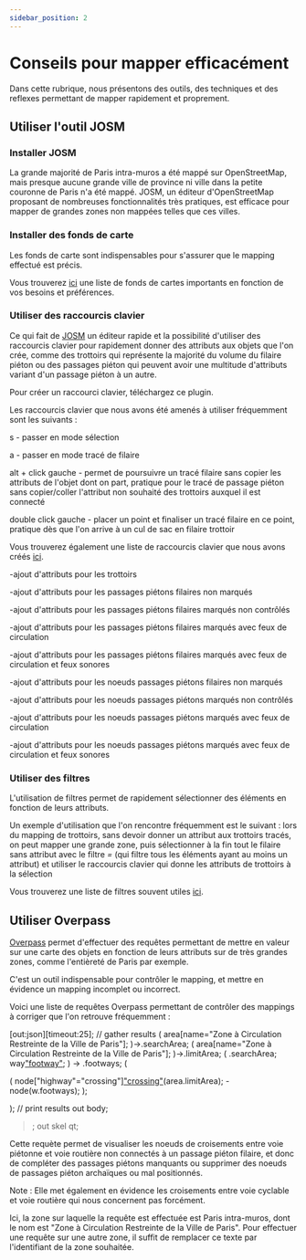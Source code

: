 ```yaml
---
sidebar_position: 2
---
```


# Conseils pour mapper efficacément 

Dans cette rubrique, nous présentons des outils, des techniques et des reflexes permettant de mapper rapidement et proprement.

## Utiliser l'outil JOSM 

### Installer JOSM

La grande majorité de Paris intra-muros a été mappé sur OpenStreetMap, mais presque aucune grande ville de province ni ville dans la petite couronne de Paris n'a été mappé. JOSM, un éditeur d'OpenStreetMap proposant de nombreuses fonctionnalités très pratiques, est efficace pour mapper de grandes zones non mappées telles que ces villes.

### Installer des fonds de carte

Les fonds de carte sont indispensables pour s'assurer que le mapping effectué est précis. 

Vous trouverez [ici](google.com) une liste de fonds de cartes importants en fonction de vos besoins et préférences. 

### Utiliser des raccourcis clavier

Ce qui fait de [JOSM](https://josm.openstreetmap.de/) un éditeur rapide et la possibilité d'utiliser des raccourcis clavier pour rapidement donner des attributs aux objets que l'on crée, comme des trottoirs qui représente la majorité du volume du filaire piéton ou des passages piéton qui peuvent avoir une multitude d'attributs variant d'un passage piéton à un autre. 

Pour créer un raccourci clavier, téléchargez ce plugin. 

Les raccourcis clavier que nous avons été amenés à utiliser fréquemment sont les suivants : 

s - passer en mode sélection 

a - passer en mode tracé de filaire

alt + click gauche - permet de poursuivre un tracé filaire sans copier les attributs de l'objet dont on part, pratique pour le tracé de passage piéton sans copier/coller l'attribut non souhaité des trottoirs auxquel il est connecté

double click gauche - placer un point et finaliser un tracé filaire en ce point, pratique dès que l'on arrive à un cul de sac en filaire trottoir


Vous trouverez également une liste de raccourcis clavier que nous avons créés [ici](google.com).

-ajout d'attributs pour les trottoirs 

-ajout d'attributs pour les passages piétons filaires non marqués

-ajout d'attributs pour les passages piétons filaires marqués non contrôlés

-ajout d'attributs pour les passages piétons filaires marqués avec feux de circulation

-ajout d'attributs pour les passages piétons filaires marqués avec feux de circulation et feux sonores

-ajout d'attributs pour les noeuds passages piétons filaires non marqués

-ajout d'attributs pour les noeuds passages piétons marqués non contrôlés

-ajout d'attributs pour les noeuds passages piétons marqués avec feux de circulation

-ajout d'attributs pour les noeuds passages piétons marqués avec feux de circulation et feux sonores

### Utiliser des filtres

L'utilisation de filtres permet de rapidement sélectionner des éléments en fonction de leurs attributs. 

Un exemple d'utilisation que l'on rencontre fréquemment est le suivant : lors du mapping de trottoirs, sans devoir donner un attribut aux trottoirs tracés, on peut mapper une grande zone, puis sélectionner à la fin tout le filaire sans attribut avec le filtre *=* (qui filtre tous les éléments ayant au moins un attribut) et utiliser le raccourcis clavier qui donne les attributs de trottoirs à la sélection

Vous trouverez une liste de filtres souvent utiles [ici](google.com).

## Utiliser Overpass

[Overpass](https://overpass-turbo.eu/) permet d'effectuer des requêtes permettant de mettre en valeur sur une carte des objets en fonction de leurs attributs sur de très grandes zones, comme l'entièreté de Paris par exemple. 

C'est un outil indispensable pour contrôler le mapping, et mettre en évidence un mapping incomplet ou incorrect.

Voici une liste de requêtes Overpass permettant de contrôler des mappings à corriger que l'on retrouve fréquemment :

[out:json][timeout:25];
// gather results
  (
    area[name="Zone à Circulation Restreinte de la Ville de Paris"];
  )->.searchArea;
  (
    area[name="Zone à Circulation Restreinte de la Ville de Paris"]; 
  )->.limitArea;
  (
    .searchArea;
    way["footway"](area);
  ) -> .footways;
( 

  (
    node["highway"="crossing"]["crossing"](area.searchArea)(area.limitArea);
    - node(w.footways);
  );
  
);
// print results
out body;
>;
out skel qt;

Cette requète permet de visualiser les noeuds de croisements entre voie piétonne et voie routière non connectés à un passage piéton filaire, et donc de compléter des passages piétons manquants ou supprimer des noeuds de passages piéton archaïques ou mal positionnés.

Note : Elle met également en évidence les croisements entre voie cyclable et voie routière qui nous concernent pas forcément. 

Ici, la zone sur laquelle la requête est effectuée est Paris intra-muros, dont le nom est "Zone à Circulation Restreinte de la Ville de Paris". Pour effectuer une requête sur une autre zone, il suffit de remplacer ce texte par l'identifiant de la zone souhaitée.

